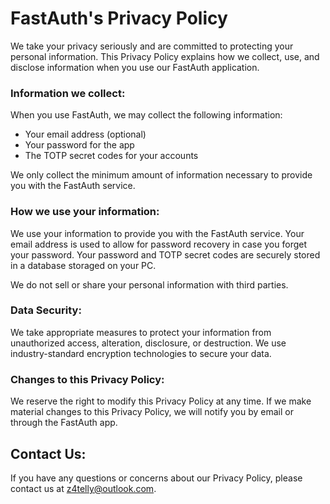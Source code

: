 # FastAuth's Privacy Policy

We take your privacy seriously and are committed to protecting your personal information. This Privacy Policy explains how we collect, use, and disclose information when you use our FastAuth application.

### **Information we collect:**

When you use FastAuth, we may collect the following information:

-   Your email address (optional)
-   Your password for the app
-   The TOTP secret codes for your accounts

We only collect the minimum amount of information necessary to provide you with the FastAuth service.

### **How we use your information:**

We use your information to provide you with the FastAuth service. Your email address is used to allow for password recovery in case you forget your password. Your password and TOTP secret codes are securely stored in a  database storaged on your PC.

We do not sell or share your personal information with third parties.

### **Data Security:**

We take appropriate measures to protect your information from unauthorized access, alteration, disclosure, or destruction. We use industry-standard encryption technologies to secure your data.

### **Changes to this Privacy Policy:**

We reserve the right to modify this Privacy Policy at any time. If we make material changes to this Privacy Policy, we will notify you by email or through the FastAuth app.

## Contact Us:
If you have any questions or concerns about our Privacy Policy, please contact us at [z4telly@outlook.com](mailto:z4telly@outlook.com).
